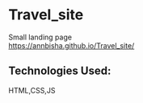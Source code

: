 # Travel_site
Small landing page  
https://annbisha.github.io/Travel_site/
## Technologies Used:
HTML,CSS,JS
